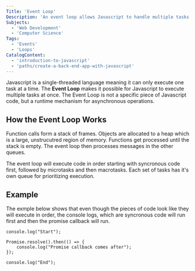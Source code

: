 ```yaml
---
Title: 'Event Loop' 
Description: 'An event loop allows Javascript to handle multiple tasks at once instead of executing one at a time.' 
Subjects: 
  - 'Web Development'
  - 'Computer Science'
Tags: 
  - 'Events'
  - 'Loops'
CatalogContent: 
  - 'introduction-to-javascript'
  - 'paths/create-a-back-end-app-with-javascript'
---
```


Javascript is a single-threaded language meaning it can only execute one task at a time.  The **Event Loop** makes it possible for Javascript to execute multiple tasks at once.  The Event Loop is not a specific piece of Javascript code, but a runtime mechanism for asynchronous operations. 

## How the Event Loop Works

Function calls form a stack of frames. Objects are allocated to a heap which is a large, unstrucutred region of memory. Functions get processed until the stack is empty.  The event loop then processes messages in the other queues.

The event loop will execute code in order starting with syncronous code first, followed by microtasks and then macrotasks. Each set of tasks has it's own queue for prioritizing execution.

## Example
The exmple below shows that even though the pieces of code look like they will execute in order, the console logs, which are syncronous code will run first and then the promise callback will run. 


```codebyte/js
console.log("Start");

Promise.resolve().then(() => {
    console.log("Promise callback comes after");
});

console.log("End");
```
